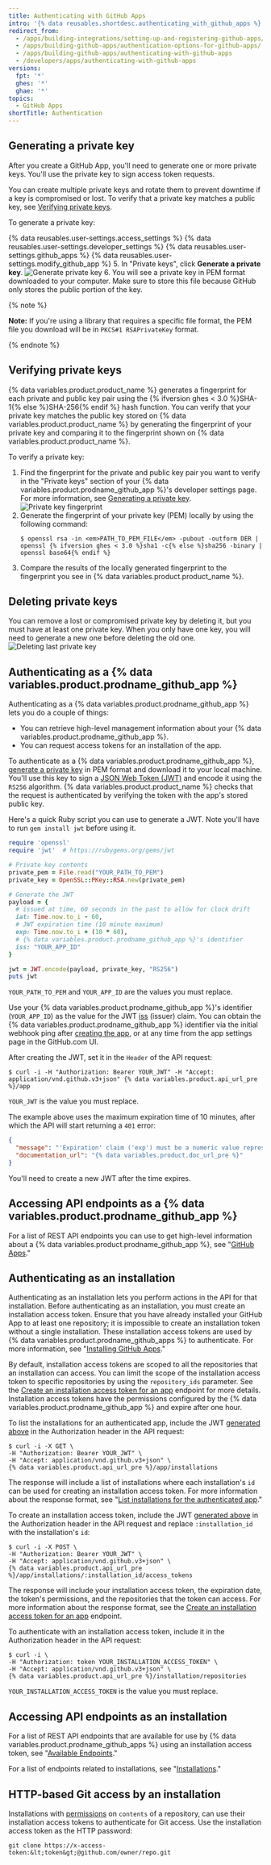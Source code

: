 ```yaml
---
title: Authenticating with GitHub Apps
intro: '{% data reusables.shortdesc.authenticating_with_github_apps %}'
redirect_from:
  - /apps/building-integrations/setting-up-and-registering-github-apps/about-authentication-options-for-github-apps/
  - /apps/building-github-apps/authentication-options-for-github-apps/
  - /apps/building-github-apps/authenticating-with-github-apps
  - /developers/apps/authenticating-with-github-apps
versions:
  fpt: '*'
  ghes: '*'
  ghae: '*'
topics:
  - GitHub Apps
shortTitle: Authentication
---
```



## Generating a private key

After you create a GitHub App, you'll need to generate one or more private keys. You'll use the private key to sign access token requests.

You can create multiple private keys and rotate them to prevent downtime if a key is compromised or lost. To verify that a private key matches a public key, see [Verifying private keys](#verifying-private-keys).

To generate a private key:

{% data reusables.user-settings.access_settings %}
{% data reusables.user-settings.developer_settings %}
{% data reusables.user-settings.github_apps %}
{% data reusables.user-settings.modify_github_app %}
5. In "Private keys", click **Generate a private key**.
![Generate private key](/assets/images/github-apps/github_apps_generate_private_keys.png)
6. You will see a private key in PEM format downloaded to your computer. Make sure to store this file because GitHub only stores the public portion of the key.

{% note %}

**Note:** If you're using a library that requires a specific file format, the PEM file you download will be in `PKCS#1 RSAPrivateKey` format.

{% endnote %}

## Verifying private keys
{% data variables.product.product_name %} generates a fingerprint for each private and public key pair using the {% ifversion ghes < 3.0 %}SHA-1{% else %}SHA-256{% endif %} hash function. You can verify that your private key matches the public key stored on {% data variables.product.product_name %} by generating the fingerprint of your private key and comparing it to the fingerprint shown on {% data variables.product.product_name %}.

To verify a private key:

1. Find the fingerprint for the private and public key pair you want to verify in the "Private keys" section of your {% data variables.product.prodname_github_app %}'s developer settings page. For more information, see [Generating a private key](#generating-a-private-key).
![Private key fingerprint](/assets/images/github-apps/github_apps_private_key_fingerprint.png)
2. Generate the fingerprint of your private key (PEM) locally by using the following command:
    ```shell
    $ openssl rsa -in <em>PATH_TO_PEM_FILE</em> -pubout -outform DER | openssl {% ifversion ghes < 3.0 %}sha1 -c{% else %}sha256 -binary | openssl base64{% endif %}
    ```
3. Compare the results of the locally generated fingerprint to the fingerprint you see in {% data variables.product.product_name %}.

## Deleting private keys
You can remove a lost or compromised private key by deleting it, but you must have at least one private key. When you only have one key, you will need to generate a new one before deleting the old one.
![Deleting last private key](/assets/images/github-apps/github_apps_delete_key.png)

## Authenticating as a {% data variables.product.prodname_github_app %}

Authenticating as a {% data variables.product.prodname_github_app %} lets you do a couple of things:

* You can retrieve high-level management information about your {% data variables.product.prodname_github_app %}.
* You can request access tokens for an installation of the app.

To authenticate as a {% data variables.product.prodname_github_app %}, [generate a private key](#generating-a-private-key) in PEM format and download it to your local machine. You'll use this key to sign a [JSON Web Token (JWT)](https://jwt.io/introduction) and encode it using the `RS256` algorithm. {% data variables.product.product_name %} checks that the request is authenticated by verifying the token with the app's stored public key.

Here's a quick Ruby script you can use to generate a JWT. Note you'll have to run `gem install jwt` before using it.

<a name="jwt-payload"></a>
```ruby
require 'openssl'
require 'jwt'  # https://rubygems.org/gems/jwt

# Private key contents
private_pem = File.read("YOUR_PATH_TO_PEM")
private_key = OpenSSL::PKey::RSA.new(private_pem)

# Generate the JWT
payload = {
  # issued at time, 60 seconds in the past to allow for clock drift
  iat: Time.now.to_i - 60,
  # JWT expiration time (10 minute maximum)
  exp: Time.now.to_i + (10 * 60),
  # {% data variables.product.prodname_github_app %}'s identifier
  iss: "YOUR_APP_ID"
}

jwt = JWT.encode(payload, private_key, "RS256")
puts jwt
```

`YOUR_PATH_TO_PEM` and `YOUR_APP_ID` are the values you must replace.

Use your {% data variables.product.prodname_github_app %}'s identifier (`YOUR_APP_ID`) as the value for the JWT [iss](https://tools.ietf.org/html/rfc7519#section-4.1.1) (issuer) claim. You can obtain the {% data variables.product.prodname_github_app %} identifier via the initial webhook ping after [creating the app](/apps/building-github-apps/creating-a-github-app/), or at any time from the app settings page in the GitHub.com UI.

After creating the JWT, set it in the `Header` of the API request:

```shell
$ curl -i -H "Authorization: Bearer YOUR_JWT" -H "Accept: application/vnd.github.v3+json" {% data variables.product.api_url_pre %}/app
```

`YOUR_JWT` is the value you must replace.

The example above uses the maximum expiration time of 10 minutes, after which the API will start returning a `401` error:

```json
{
  "message": "'Expiration' claim ('exp') must be a numeric value representing the future time at which the assertion expires.",
  "documentation_url": "{% data variables.product.doc_url_pre %}"
}
```

You'll need to create a new JWT after the time expires.

## Accessing API endpoints as a {% data variables.product.prodname_github_app %}

For a list of REST API endpoints you can use to get high-level information about a {% data variables.product.prodname_github_app %}, see "[GitHub Apps](/rest/reference/apps)."

## Authenticating as an installation

Authenticating as an installation lets you perform actions in the API for that installation. Before authenticating as an installation, you must create an installation access token. Ensure that you have already installed your GitHub App to at least one repository; it is impossible to create an installation token without a single installation. These installation access tokens are used by {% data variables.product.prodname_github_apps %} to authenticate. For more information, see "[Installing GitHub Apps](/developers/apps/managing-github-apps/installing-github-apps)."

By default, installation access tokens are scoped to all the repositories that an installation can access. You can limit the scope of the installation access token to specific repositories by using the `repository_ids` parameter. See the [Create an installation access token for an app](/rest/reference/apps#create-an-installation-access-token-for-an-app) endpoint for more details. Installation access tokens have the permissions configured by the {% data variables.product.prodname_github_app %} and expire after one hour.

To list the installations for an authenticated app, include the JWT [generated above](#jwt-payload) in the Authorization header in the API request:

```shell
$ curl -i -X GET \
-H "Authorization: Bearer YOUR_JWT" \
-H "Accept: application/vnd.github.v3+json" \
{% data variables.product.api_url_pre %}/app/installations
```

The response will include a list of installations where each installation's `id` can be used for creating an installation access token. For more information about the response format, see "[List installations for the authenticated app](/rest/reference/apps#list-installations-for-the-authenticated-app)."

To create an installation access token, include the JWT [generated above](#jwt-payload) in the Authorization header in the API request and replace `:installation_id` with the installation's `id`:

```shell
$ curl -i -X POST \
-H "Authorization: Bearer YOUR_JWT" \
-H "Accept: application/vnd.github.v3+json" \
{% data variables.product.api_url_pre %}/app/installations/:installation_id/access_tokens
```

The response will include your installation access token, the expiration date, the token's permissions, and the repositories that the token can access. For more information about the response format, see the [Create an installation access token for an app](/rest/reference/apps#create-an-installation-access-token-for-an-app) endpoint.

To authenticate with an installation access token, include it in the Authorization header in the API request:

```shell
$ curl -i \
-H "Authorization: token YOUR_INSTALLATION_ACCESS_TOKEN" \
-H "Accept: application/vnd.github.v3+json" \
{% data variables.product.api_url_pre %}/installation/repositories
```

`YOUR_INSTALLATION_ACCESS_TOKEN` is the value you must replace.

## Accessing API endpoints as an installation

For a list of REST API endpoints that are available for use by {% data variables.product.prodname_github_apps %} using an installation access token, see "[Available Endpoints](/rest/overview/endpoints-available-for-github-apps)."

For a list of endpoints related to installations, see "[Installations](/rest/reference/apps#installations)."

## HTTP-based Git access by an installation

Installations with [permissions](/apps/building-github-apps/setting-permissions-for-github-apps/) on `contents` of a repository, can use their installation access tokens to authenticate for Git access. Use the installation access token as the HTTP password:

```shell
git clone https://x-access-token:&lt;token&gt;@github.com/owner/repo.git
```
